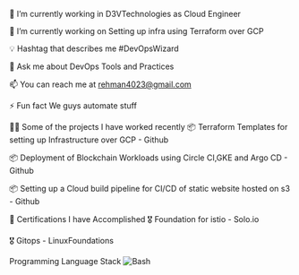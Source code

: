 🏢 I’m currently working in D3VTechnologies as Cloud Engineer

🌱 I’m currently working on Setting up infra using Terraform over GCP

💡 Hashtag that describes me #DevOpsWizard

💬 Ask me about DevOps Tools and Practices

📫 You can reach me at rehman4023@gmail.com

⚡ Fun fact We guys automate stuff

👨‍💻 Some of the projects I have worked recently
   📦 Terraform Templates for setting up Infrastructure over GCP - Github

   📦 Deployment of Blockchain Workloads using Circle CI,GKE and Argo CD - Github

   📦 Setting up a Cloud build pipeline for CI/CD of static website hosted on s3 - Github


🧾 Certifications I have Accomplished
   🎖 Foundation for istio - Solo.io
   
   🎖 Gitops - LinuxFoundations

Programming Language Stack
![Bash](https://camo.githubusercontent.com/bbb327d6ba7708520eaafd13396fed64d73bf5df5c4cdd0ba03cf0843f7a9340/68747470733a2f2f7777772e766563746f726c6f676f2e7a6f6e652f6c6f676f732f676e755f626173682f676e755f626173682d69636f6e2e737667)

